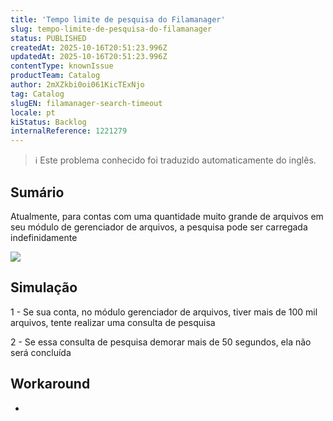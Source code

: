 ```yaml
---
title: 'Tempo limite de pesquisa do Filamanager'
slug: tempo-limite-de-pesquisa-do-filamanager
status: PUBLISHED
createdAt: 2025-10-16T20:51:23.996Z
updatedAt: 2025-10-16T20:51:23.996Z
contentType: knownIssue
productTeam: Catalog
author: 2mXZkbi0oi061KicTExNjo
tag: Catalog
slugEN: filamanager-search-timeout
locale: pt
kiStatus: Backlog
internalReference: 1221279
---
```


>ℹ️ Este problema conhecido foi traduzido automaticamente do inglês.

## Sumário


Atualmente, para contas com uma quantidade muito grande de arquivos em seu módulo de gerenciador de arquivos, a pesquisa pode ser carregada indefinidamente

 ![](https://vtexhelp.zendesk.com/attachments/token/cJyLsMn4XxD3u0zPpQst7lXSL/?name=image.png)
## Simulação


1 - Se sua conta, no módulo gerenciador de arquivos, tiver mais de 100 mil arquivos, tente realizar uma consulta de pesquisa

2 - Se essa consulta de pesquisa demorar mais de 50 segundos, ela não será concluída
## Workaround


-



